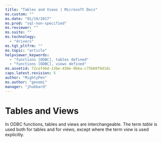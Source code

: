 ```yaml
---
title: "Tables and Views | Microsoft Docs"
ms.custom: ""
ms.date: "01/19/2017"
ms.prod: "sql-non-specified"
ms.reviewer: ""
ms.suite: ""
ms.technology: 
  - "drivers"
ms.tgt_pltfrm: ""
ms.topic: "article"
helpviewer_keywords: 
  - "functions [ODBC], tables defined"
  - "functions [ODBC], views defined"
ms.assetid: 72cef4bd-13be-430e-9b6a-c75b60f9d1dc
caps.latest.revision: 5
author: "MightyPen"
ms.author: "genemi"
manager: "jhubbard"
---
```

# Tables and Views
In ODBC functions, tables and views are interchangeable. The term *table* is used both for tables and for views, except where the term *view* is used explicitly.